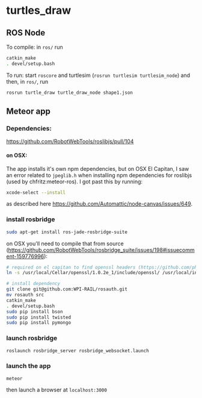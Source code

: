 # turtles_draw


## ROS Node


To compile: in `ros/` run

```sh
catkin_make
. devel/setup.bash
```

To run: start `roscore` and turtlesim (`rosrun turtlesim turtlesim_node`)
and then, in `ros/`, run

```sh
rosrun turtle_draw turtle_draw_node shape1.json
```


## Meteor app

### Dependencies:

https://github.com/RobotWebTools/roslibjs/pull/104

#### on OSX:
The app installs it's own npm dependencies, but on OSX El Capitan, I saw an
error related to `jpeglib.h` when installing npm dependencies for roslibjs (used
by chfritz:meteor-ros). I got past this by running:

```sh
xcode-select --install
```
as described here https://github.com/Automattic/node-canvas/issues/649.


### install rosbridge

```sh
sudo apt-get install ros-jade-rosbridge-suite
```

on OSX you'll need to compile that from source (https://github.com/RobotWebTools/rosbridge_suite/issues/198#issuecomment-159776996):

```sh
# required on el capitan to find openssl headers (https://github.com/phusion/passenger/issues/1630):
ln -s /usr/local/Cellar/openssl/1.0.2e_1/include/openssl/ /usr/local/include/

# install dependency
git clone git@github.com:WPI-RAIL/rosauth.git
mv rosauth src
catkin_make
. devel/setup.bash
sudo pip install bson
sudo pip install twisted
sudo pip install pymongo
```

### launch rosbridge

```sh
roslaunch rosbridge_server rosbridge_websocket.launch
```

### launch the app

```
meteor
```

then launch a browser at `localhost:3000`
